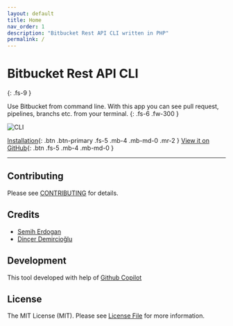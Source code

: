 ```yaml
---
layout: default
title: Home
nav_order: 1
description: "Bitbucket Rest API CLI written in PHP"
permalink: /
---
```


# Bitbucket Rest API CLI
{: .fs-9 }

Use Bitbucket from command line. With this app you can see pull request, pipelines, branchs etc. from your terminal.
{: .fs-6 .fw-300 }

![CLI](https://user-images.githubusercontent.com/3058102/137376004-912e6820-dd65-4ba4-8f90-5efc2c410b96.png)

[Installation](/installation){: .btn .btn-primary .fs-5 .mb-4 .mb-md-0 .mr-2 } [View it on GitHub](https://github.com/bb-cli/bb-cli){: .btn .fs-5 .mb-4 .mb-md-0 }

---

## Contributing

Please see [CONTRIBUTING](https://github.com/bb-cli/bb-cli/blob/main/CONTRIBUTING.md) for details.

## Credits

- [Semih Erdogan](https://github.com/semiherdogan)
- [Dinçer Demircioğlu](https://github.com/dinncer)

## Development

This tool developed with help of [Github Copilot](https://copilot.github.com)

## License

The MIT License (MIT). Please see [License File](https://github.com/bb-cli/bb-cli/blob/main/LICENSE) for more information.

